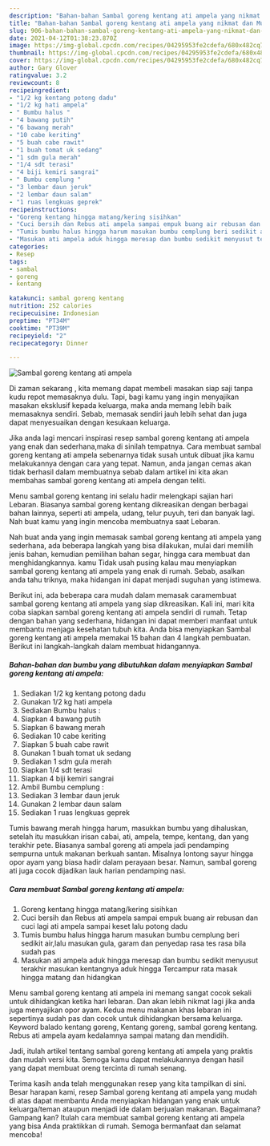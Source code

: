 ```yaml
---
description: "Bahan-bahan Sambal goreng kentang ati ampela yang nikmat dan Mudah Dibuat"
title: "Bahan-bahan Sambal goreng kentang ati ampela yang nikmat dan Mudah Dibuat"
slug: 906-bahan-bahan-sambal-goreng-kentang-ati-ampela-yang-nikmat-dan-mudah-dibuat
date: 2021-04-12T01:38:23.870Z
image: https://img-global.cpcdn.com/recipes/04295953fe2cdefa/680x482cq70/sambal-goreng-kentang-ati-ampela-foto-resep-utama.jpg
thumbnail: https://img-global.cpcdn.com/recipes/04295953fe2cdefa/680x482cq70/sambal-goreng-kentang-ati-ampela-foto-resep-utama.jpg
cover: https://img-global.cpcdn.com/recipes/04295953fe2cdefa/680x482cq70/sambal-goreng-kentang-ati-ampela-foto-resep-utama.jpg
author: Gary Glover
ratingvalue: 3.2
reviewcount: 8
recipeingredient:
- "1/2 kg kentang potong dadu"
- "1/2 kg hati ampela"
- " Bumbu halus "
- "4 bawang putih"
- "6 bawang merah"
- "10 cabe keriting"
- "5 buah cabe rawit"
- "1 buah tomat uk sedang"
- "1 sdm gula merah"
- "1/4 sdt terasi"
- "4 biji kemiri sangrai"
- " Bumbu cemplung "
- "3 lembar daun jeruk"
- "2 lembar daun salam"
- "1 ruas lengkuas geprek"
recipeinstructions:
- "Goreng kentang hingga matang/kering sisihkan"
- "Cuci bersih dan Rebus ati ampela sampai empuk buang air rebusan dan cuci lagi ati ampela sampai keset lalu potong dadu"
- "Tumis bumbu halus hingga harum masukan bumbu cemplung beri sedikit air,lalu masukan gula, garam dan penyedap rasa tes rasa bila sudah pas"
- "Masukan ati ampela aduk hingga meresap dan bumbu sedikit menyusut terakhir masukan kentangnya aduk hingga Tercampur rata masak hingga matang dan hidangkan"
categories:
- Resep
tags:
- sambal
- goreng
- kentang

katakunci: sambal goreng kentang 
nutrition: 252 calories
recipecuisine: Indonesian
preptime: "PT34M"
cooktime: "PT39M"
recipeyield: "2"
recipecategory: Dinner

---
```



![Sambal goreng kentang ati ampela](https://img-global.cpcdn.com/recipes/04295953fe2cdefa/680x482cq70/sambal-goreng-kentang-ati-ampela-foto-resep-utama.jpg)

Di zaman  sekarang , kita memang dapat membeli masakan siap saji tanpa kudu repot memasaknya dulu. Tapi, bagi kamu yang ingin menyajikan masakan eksklusif kepada keluarga, maka anda memang lebih baik memasaknya sendiri. Sebab, memasak sendiri jauh lebih sehat dan juga dapat menyesuaikan dengan kesukaan keluarga.

Jika anda lagi mencari inspirasi resep sambal goreng kentang ati ampela yang enak dan sederhana,maka di sinilah tempatnya. Cara membuat sambal goreng kentang ati ampela  sebenarnya tidak susah untuk dibuat jika kamu melakukannya dengan cara yang tepat. Namun, anda jangan cemas akan tidak berhasil dalam membuatnya 
sebab dalam artikel ini kita akan membahas sambal goreng kentang ati ampela dengan teliti.  

Menu sambal goreng kentang ini selalu hadir melengkapi sajian hari Lebaran. Biasanya sambal goreng kentang dikreasikan dengan berbagai bahan lainnya, seperti ati ampela, udang, telur puyuh, teri dan banyak lagi. Nah buat kamu yang ingin mencoba membuatnya saat Lebaran.

Nah buat anda yang ingin memasak sambal goreng kentang ati ampela yang sederhana, ada beberapa langkah yang bisa dilakukan, mulai dari memilih jenis bahan, kemudian pemilihan bahan segar, hingga cara membuat dan menghidangkannya. kamu Tidak usah pusing kalau mau menyiapkan sambal goreng kentang ati ampela yang enak di rumah. Sebab, asalkan anda  tahu triknya, maka hidangan ini dapat menjadi suguhan yang istimewa.

Berikut ini, ada beberapa cara mudah dalam memasak caramembuat sambal goreng kentang ati ampela yang siap dikreasikan. Kali ini, mari kita coba siapkan sambal goreng kentang ati ampela sendiri di rumah. Tetap dengan bahan yang sederhana, hidangan ini dapat memberi manfaat untuk membantu menjaga kesehatan tubuh kita. Anda bisa menyiapkan Sambal goreng kentang ati ampela memakai 15 bahan dan 4 langkah pembuatan. Berikut ini langkah-langkah dalam membuat hidangannya.

<!--inarticleads1-->

##### Bahan-bahan dan bumbu yang dibutuhkan dalam menyiapkan Sambal goreng kentang ati ampela:

1. Sediakan 1/2 kg kentang potong dadu
1. Gunakan 1/2 kg hati ampela
1. Sediakan  Bumbu halus :
1. Siapkan 4 bawang putih
1. Siapkan 6 bawang merah
1. Sediakan 10 cabe keriting
1. Siapkan 5 buah cabe rawit
1. Gunakan 1 buah tomat uk sedang
1. Sediakan 1 sdm gula merah
1. Siapkan 1/4 sdt terasi
1. Siapkan 4 biji kemiri sangrai
1. Ambil  Bumbu cemplung :
1. Sediakan 3 lembar daun jeruk
1. Gunakan 2 lembar daun salam
1. Sediakan 1 ruas lengkuas geprek


Tumis bawang merah hingga harum, masukkan bumbu yang dihaluskan, setelah itu masukkan irisan cabai, ati, ampela, tempe, kentang, dan yang terakhir pete. Biasanya sambal goreng ati ampela jadi pendamping sempurna untuk makanan berkuah santan. Misalnya lontong sayur hingga opor ayam yang biasa hadir dalam perayaan besar. Namun, sambal goreng ati juga cocok dijadikan lauk harian pendamping nasi. 

<!--inarticleads2-->

##### Cara membuat Sambal goreng kentang ati ampela:

1. Goreng kentang hingga matang/kering sisihkan
1. Cuci bersih dan Rebus ati ampela sampai empuk buang air rebusan dan cuci lagi ati ampela sampai keset lalu potong dadu
1. Tumis bumbu halus hingga harum masukan bumbu cemplung beri sedikit air,lalu masukan gula, garam dan penyedap rasa tes rasa bila sudah pas
1. Masukan ati ampela aduk hingga meresap dan bumbu sedikit menyusut terakhir masukan kentangnya aduk hingga Tercampur rata masak hingga matang dan hidangkan


Menu sambal goreng kentang ati ampela ini memang sangat cocok sekali untuk dihidangkan ketika hari lebaran. Dan akan lebih nikmat lagi jika anda juga menyajikan opor ayam. Kedua menu makanan khas lebaran ini sepertinya sudah pas dan cocok untuk dihidangkan bersama keluarga. Keyword balado kentang goreng, Kentang goreng, sambal goreng kentang. Rebus ati ampela ayam kedalamnya sampai matang dan mendidih. 

Jadi, itulah artikel tentang  sambal goreng kentang ati ampela  yang praktis dan mudah versi kita. Semoga kamu dapat melakukannya dengan hasil yang dapat membuat oreng tercinta di rumah senang. 

Terima kasih anda telah menggunakan resep yang kita tampilkan di sini. Besar harapan kami, resep  Sambal goreng kentang ati ampela yang mudah di atas dapat membantu Anda menyiapkan hidangan yang enak untuk keluarga/teman ataupun menjadi ide dalam berjualan makanan. Bagaimana? Gampang kan? Itulah cara membuat sambal goreng kentang ati ampela yang bisa Anda praktikkan di rumah. Semoga bermanfaat dan selamat mencoba!

